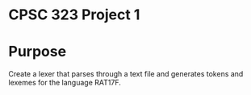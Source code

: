 # CPSC 323 Project 1

# Purpose
Create a lexer that parses through a text file and generates tokens and lexemes for the language RAT17F.

